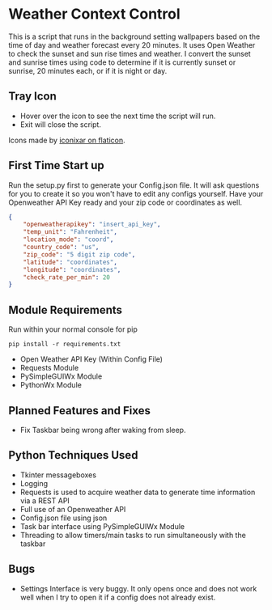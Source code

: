 # Weather Context Control

This is a script that runs in the background setting wallpapers based on the time of day and weather forecast every 20 minutes.
It uses Open Weather to check the sunset and sun rise times and weather. I convert the sunset and sunrise times using code to determine if it is currently sunset or sunrise, 20 minutes each, or if it is night or day.

## Tray Icon

* Hover over the icon to see the next time the script will run.
* Exit will close the script.

Icons made by [iconixar on flaticon](https://www.flaticon.com/authors/iconixar").

## First Time Start up

Run the setup&#46;py first to generate your Config.json file.
It will ask questions for you to create it so you won't have to edit any configs yourself.
Have your Openweather API Key ready and your zip code or coordinates as well.

```json
{
    "openweatherapikey": "insert_api_key",
    "temp_unit": "Fahrenheit",
    "location_mode": "coord",
    "country_code": "us",
    "zip_code": "5 digit zip code",
    "latitude": "coordinates",
    "longitude": "coordinates",
    "check_rate_per_min": 20
}
```

## Module Requirements

Run within your normal console for pip

```git
pip install -r requirements.txt
```

* Open Weather API Key (Within Config File)
* Requests Module
* PySimpleGUIWx Module
* PythonWx Module

## Planned Features and Fixes

* Fix Taskbar being wrong after waking from sleep.

## Python Techniques Used

* Tkinter messageboxes
* Logging
* Requests is used to acquire weather data to generate time information via a REST API
* Full use of an Openweather API
* Config.json file using json
* Task bar interface using PySimpleGUIWx Module
* Threading to allow timers/main tasks to run simultaneously with the taskbar

## Bugs

* Settings Interface is very buggy. It only opens once and does not work well when I try to open it if a config does
not already exist.
